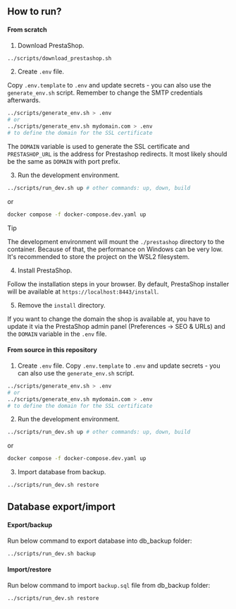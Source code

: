 ## How to run?

#### From scratch

1. Download PrestaShop.

```bash
../scripts/download_prestashop.sh
```

2. Create `.env` file.

Copy `.env.template` to `.env` and update secrets - you can also use the `generate_env.sh` script. Remember to change the SMTP credentials afterwards.

```bash
../scripts/generate_env.sh > .env
# or
../scripts/generate_env.sh mydomain.com > .env
# to define the domain for the SSL certificate
```

The `DOMAIN` variable is used to generate the SSL certificate and `PRESTASHOP_URL` is the address for Prestashop redirects. It most likely should be the same as `DOMAIN` with port prefix.

3. Run the development environment.

```bash
../scripts/run_dev.sh up # other commands: up, down, build
```

or

```bash
docker compose -f docker-compose.dev.yaml up
```

> [!TIP]
> The development environment will mount the `./prestashop` directory to the container. Because of that, the performance on Windows can be very low. It's recommended to store the project on the WSL2 filesystem.

4. Install PrestaShop.

Follow the installation steps in your browser. By default, PrestaShop installer will be available at `https://localhost:8443/install`.

5. Remove the `install` directory.

If you want to change the domain the shop is available at, you have to update it via the PrestaShop admin panel (Preferences -> SEO & URLs) and the `DOMAIN` variable in the `.env` file.

#### From source in this repository

1. Create `.env` file.
Copy `.env.template` to `.env` and update secrets - you can also use the `generate_env.sh` script.

```bash
../scripts/generate_env.sh > .env
# or
../scripts/generate_env.sh mydomain.com > .env
# to define the domain for the SSL certificate
```
2. Run the development environment.
```bash
../scripts/run_dev.sh up # other commands: up, down, build
```

or

```bash
docker compose -f docker-compose.dev.yaml up
```

3. Import database from backup.
```bash
../scripts/run_dev.sh restore
```

## Database export/import

#### Export/backup

Run below command to export database into db_backup folder:

```bash
../scripts/run_dev.sh backup
```

#### Import/restore

Run below command to import `backup.sql` file from db_backup folder:

```bash
../scripts/run_dev.sh restore
```
